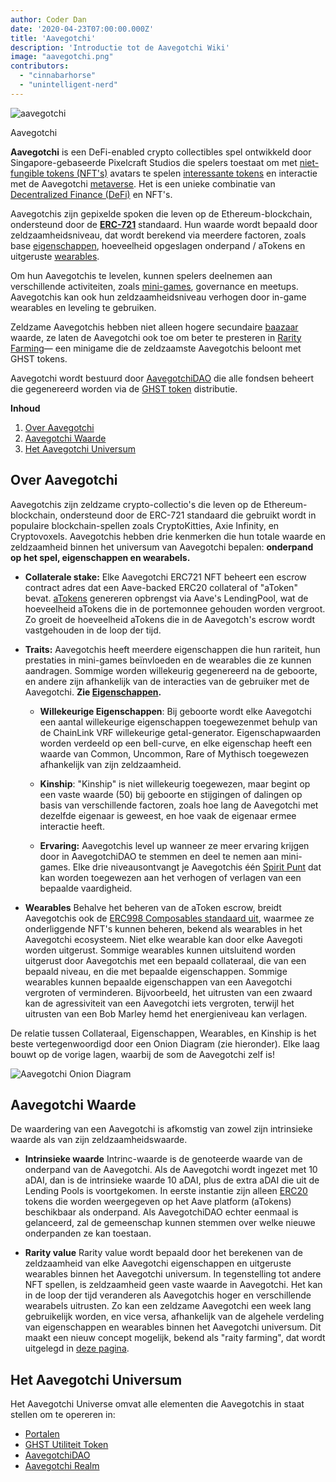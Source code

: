 ```yaml
---
author: Coder Dan
date: '2020-04-23T07:00:00.000Z'
title: 'Aavegotchi'
description: 'Introductie tot de Aavegotchi Wiki'
image: "aavegotchi.png"
contributors:
  - "cinnabarhorse"
  - "unintelligent-nerd"
---
```


<div class="headerImageContainer">
<img class="headerImage" src="/aavegotchi.png" alt="aavegotchi" />
<p class="headerImageText">Aavegotchi</p>
</div>

**Aavegotchi** is een DeFi-enabled crypto collectibles spel ontwikkeld door Singapore-gebaseerde Pixelcraft Studios die spelers toestaat om met [niet-fungible tokens (NFT's)](/glossary#non-fungible-token) avatars te spelen [interessante tokens](/spirit-force) en interactie met de Aavegotchi [metaverse](/gotchiverse). Het is een unieke combinatie van [Decentralized Finance (DeFi)](/glossary#defi-101) en NFT's.

Aavegotchis zijn gepixelde spoken die leven op de Ethereum-blockchain, ondersteund door de [**ERC-721**](/glossary#erc-721) standaard. Hun waarde wordt bepaald door zeldzaamheidsniveau, dat wordt berekend via meerdere factoren, zoals base [eigenschappen](/traits), hoeveelheid opgeslagen onderpand / aTokens en uitgeruste [wearables](/wearables).

Om hun Aavegotchis te levelen, kunnen spelers deelnemen aan verschillende activiteiten, zoals [mini-games](/minigames), governance en meetups. Aavegotchis kan ook hun zeldzaamheidsniveau verhogen door in-game wearables en leveling te gebruiken.

Zeldzame Aavegotchis hebben niet alleen hogere secundaire [baazaar](/baazaar) waarde, ze laten de Aavegotchi ook toe om beter te presteren in [Rarity Farming](/rarity-farming)— een minigame die de zeldzaamste Aavegotchis beloont met GHST tokens.

Aavegotchi wordt bestuurd door [AavegotchiDAO](/dao) die alle fondsen beheert die gegenereerd worden via de [GHST token](/ghst) distributie.

<div class="contentsBox">

**Inhoud**

<ol>
<li><a href=#about-aavegotchis>Over Aavegotchi</a></li>
<li><a href=#aavegotchi-value>Aavegotchi Waarde</a></li>
<li><a href=#the-aavegotchi-universe>Het Aavegotchi Universum</a></li>
</ol>

</div>

## Over Aavegotchi
Aavegotchis zijn zeldzame crypto-collectio's die leven op de Ethereum-blockchain, ondersteund door de ERC-721 standaard die gebruikt wordt in populaire blockchain-spellen zoals CryptoKitties, Axie Infinity, en Cryptovoxels. Aavegotchis hebben drie kenmerken die hun totale waarde en zeldzaamheid binnen het universum van Aavegotchi bepalen: **onderpand op het spel, eigenschappen en wearabels.**

*  **Collaterale stake:** Elke Aavegotchi ERC721 NFT beheert een escrow contract adres dat een Aave-backed ERC20 collateral of "aToken" bevat. [aTokens](/spirit-force) genereren opbrengst via Aave's LendingPool, wat de hoeveelheid aTokens die in de portemonnee gehouden worden vergroot. Zo groeit de hoeveelheid aTokens die in de Aavegotch's escrow wordt vastgehouden in de loop der tijd.


*  **Traits:** Aavegotchis heeft meerdere eigenschappen die hun rariteit, hun prestaties in mini-games beïnvloeden en de wearables die ze kunnen aandragen. Sommige worden willekeurig gegenereerd na de geboorte, en andere zijn afhankelijk van de interacties van de gebruiker met de Aavegotchi. **Zie [Eigenschappen](/traits).**

    * **Willekeurige Eigenschappen**: Bij geboorte wordt elke Aavegotchi een aantal willekeurige eigenschappen toegewezenmet behulp van de ChainLink VRF willekeurige getal-generator. Eigenschapwaarden worden verdeeld op een bell-curve, en elke eigenschap heeft een waarde van Common, Uncommon, Rare of Mythisch toegewezen afhankelijk van zijn zeldzaamheid.

    *  **Kinship**: "Kinship" is niet willekeurig toegewezen, maar begint op een vaste waarde (50) bij geboorte en stijgingen of dalingen op basis van verschillende factoren, zoals hoe lang de Aavegotchi met dezelfde eigenaar is geweest, en hoe vaak de eigenaar ermee interactie heeft.

    *  **Ervaring:** Aavegotchis level up wanneer ze meer ervaring krijgen door in AavegotchiDAO te stemmen en deel te nemen aan mini-games. Elke drie niveausontvangt je Aavegotchis één [Spirit Punt](/glossary#spirit-point) dat kan worden toegewezen aan het verhogen of verlagen van een bepaalde vaardigheid.

* **Wearables** Behalve het beheren van de aToken escrow, breidt Aavegotchis ook de [ERC998 Composables standaard uit](/glossary#erc-998), waarmee ze onderliggende NFT's kunnen beheren, bekend als wearables in het Aavegotchi ecosysteem. Niet elke wearable kan door elke Aavegoti worden uitgerust. Sommige wearables kunnen uitsluitend worden uitgerust door Aavegotchis met een bepaald collateraal, die van een bepaald niveau, en die met bepaalde eigenschappen. Sommige wearables kunnen bepaalde eigenschappen van een Aavegotchi vergroten of verminderen. Bijvoorbeeld, het uitrusten van een zwaard kan de agressiviteit van een Aavegotchi iets vergroten, terwijl het uitrusten van een Bob Marley hemd het energieniveau kan verlagen.

De relatie tussen Collateraal, Eigenschappen, Wearables, en Kinship is het beste vertegenwoordigd door een Onion Diagram (zie hieronder). Elke laag bouwt op de vorige lagen, waarbij de som de Aavegotchi zelf is!

<img class = "bodyImage" src = "/introduction/aavegotchi-onion-diagram.png" alt = "Aavegotchi Onion Diagram" />

## Aavegotchi Waarde
De waardering van een Aavegotchi is afkomstig van zowel zijn intrinsieke waarde als van zijn zeldzaamheidswaarde.

* **Intrinsieke waarde** Intrinc-waarde is de genoteerde waarde van de onderpand van de Aavegotchi. Als de Aavegotchi wordt ingezet met 10 aDAI, dan is de intrinsieke waarde 10 aDAI, plus de extra aDAI die uit de Lending Pools is voortgekomen. In eerste instantie zijn alleen [ERC20](/glossary#erc-20) tokens die worden weergegeven op het Aave platform (aTokens) beschikbaar als onderpand. Als AavegotchiDAO echter eenmaal is gelanceerd, zal de gemeenschap kunnen stemmen over welke nieuwe onderpanden ze kan toestaan.

* **Rarity value** Rarity value wordt bepaald door het berekenen van de zeldzaamheid van elke Aavegotchi eigenschappen en uitgeruste wearables binnen het Aavegotchi universum. In tegenstelling tot andere NFT spellen, is zeldzaamheid geen vaste waarde in Aavegotchi. Het kan in de loop der tijd veranderen als Aavegotchis hoger en verschillende wearabels uitrusten. Zo kan een zeldzame Aavegotchi een week lang gebruikelijk worden, en vice versa, afhankelijk van de algehele verdeling van eigenschappen en wearables binnen het Aavegotchi universum. Dit maakt een nieuw concept mogelijk, bekend als "raity farming", dat wordt uitgelegd in [deze pagina](/rarity-farming).

## Het Aavegotchi Universum
Het Aavegotchi Universe omvat alle elementen die Aavegotchis in staat stellen om te opereren in:
* [Portalen](/portals)
* [GHST Utiliteit Token](/ghst)
* [AavegotchiDAO](/dao)
* [Aavegotchi Realm](/metaverse)